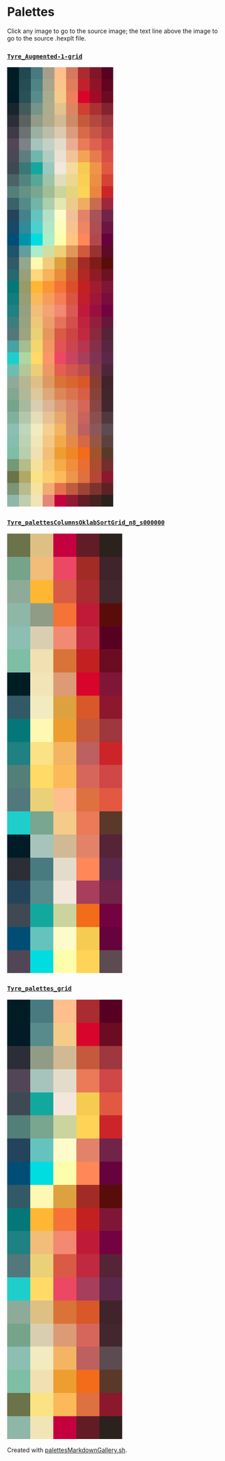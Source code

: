 # Palettes

Click any image to go to the source image; the text line above the image to go to the source .hexplt file.

### [`Tyre_Augmented-1-grid`](Tyre_Augmented-1-grid.hexplt)

[ ![Tyre_Augmented-1-grid.png](Tyre_Augmented-1-grid.png) ](Tyre_Augmented-1-grid.png)

### [`Tyre_palettesColumnsOklabSortGrid_n8_s000000`](Tyre_palettesColumnsOklabSortGrid_n8_s000000.hexplt)

[ ![Tyre_palettesColumnsOklabSortGrid_n8_s000000.png](Tyre_palettesColumnsOklabSortGrid_n8_s000000.png) ](Tyre_palettesColumnsOklabSortGrid_n8_s000000.png)

### [`Tyre_palettes_grid`](Tyre_palettes_grid.hexplt)

[ ![Tyre_palettes_grid.png](Tyre_palettes_grid.png) ](Tyre_palettes_grid.png)

Created with [palettesMarkdownGallery.sh](https://github.com/earthbound19/_ebDev/blob/master/scripts/imgAndVideo/palettesMarkdownGallery.sh).